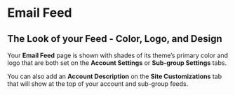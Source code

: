 # Email Feed

## The Look of your Feed - Color, Logo, and Design
<div id="gv-the-look-of-your-feed"/></div>

Your **Email Feed** page is shown with shades of its theme’s primary
color and logo that are both set on the **Account Settings** or
**Sub-group Settings** tabs.  

You can also add an **Account Description** on the **Site
Customizations** tab that will show at the top of your account
and sub-group feeds.

